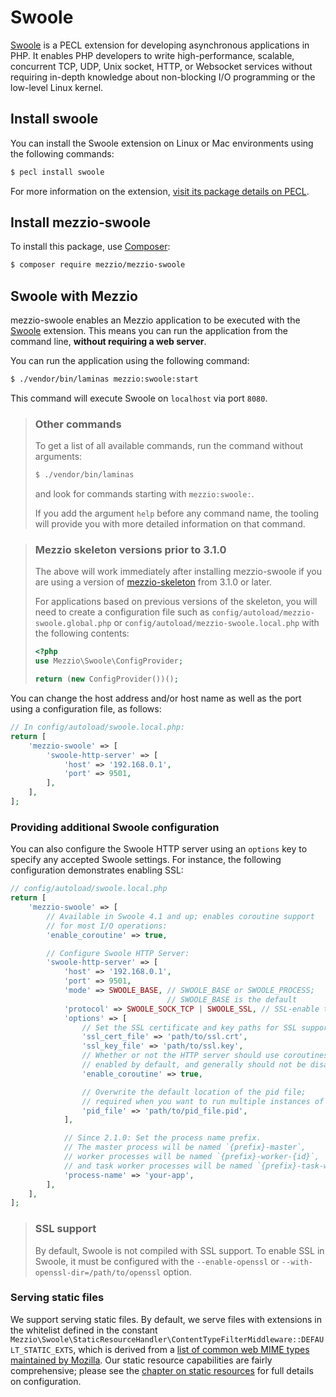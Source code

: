 # Swoole

[Swoole](https://www.swoole.co.uk/) is a PECL extension for developing
asynchronous applications in PHP. It enables PHP developers to write
high-performance, scalable, concurrent TCP, UDP, Unix socket, HTTP, or Websocket
services without requiring in-depth knowledge about non-blocking I/O programming
or the low-level Linux kernel.

## Install swoole

You can install the Swoole extension on Linux or Mac environments using the
following commands:

```bash
$ pecl install swoole
```

For more information on the extension, [visit its package details on PECL](https://pecl.php.net/package/swoole).

## Install mezzio-swoole

To install this package, use [Composer](https://getcomposer.org/):

```bash
$ composer require mezzio/mezzio-swoole
```

## Swoole with Mezzio

mezzio-swoole enables an Mezzio application to be executed with
the [Swoole](https://www.swoole.co.uk/) extension. This means you can run the
application from the command line, **without requiring a web server**.

You can run the application using the following command:

```bash
$ ./vendor/bin/laminas mezzio:swoole:start
```

This command will execute Swoole on `localhost` via port `8080`.

> ### Other commands
>
> To get a list of all available commands, run the command without arguments:
>
> ```bash
> $ ./vendor/bin/laminas
> ```
>
> and look for commands starting with `mezzio:swoole:`.
>
> If you add the argument `help` before any command name, the tooling will provide you with more detailed information on that command.

> ### Mezzio skeleton versions prior to 3.1.0
>
> The above will work immediately after installing mezzio-swoole if you
> are using a version of [mezzio-skeleton](https://github.com/mezzio/mezzio-skeleton)
> from 3.1.0 or later.
>
> For applications based on previous versions of the skeleton, you will need to
> create a configuration file such as `config/autoload/mezzio-swoole.global.php`
> or `config/autoload/mezzio-swoole.local.php` with the following
> contents:
>
> ```php
> <?php
> use Mezzio\Swoole\ConfigProvider;
>
> return (new ConfigProvider())();
> ```

You can change the host address and/or host name as well as the port using a
configuration file, as follows:

```php
// In config/autoload/swoole.local.php:
return [
    'mezzio-swoole' => [
        'swoole-http-server' => [
            'host' => '192.168.0.1',
            'port' => 9501,
        ],
    ],
];
```

### Providing additional Swoole configuration

You can also configure the Swoole HTTP server using an `options` key to specify
any accepted Swoole settings. For instance, the following configuration
demonstrates enabling SSL:

```php
// config/autoload/swoole.local.php
return [
    'mezzio-swoole' => [
        // Available in Swoole 4.1 and up; enables coroutine support
        // for most I/O operations:
        'enable_coroutine' => true,

        // Configure Swoole HTTP Server:
        'swoole-http-server' => [
            'host' => '192.168.0.1',
            'port' => 9501,
            'mode' => SWOOLE_BASE, // SWOOLE_BASE or SWOOLE_PROCESS;
                                   // SWOOLE_BASE is the default
            'protocol' => SWOOLE_SOCK_TCP | SWOOLE_SSL, // SSL-enable the server
            'options' => [
                // Set the SSL certificate and key paths for SSL support:
                'ssl_cert_file' => 'path/to/ssl.crt',
                'ssl_key_file' => 'path/to/ssl.key',
                // Whether or not the HTTP server should use coroutines;
                // enabled by default, and generally should not be disabled:
                'enable_coroutine' => true,

                // Overwrite the default location of the pid file;
                // required when you want to run multiple instances of your service in different ports:
                'pid_file' => 'path/to/pid_file.pid',
            ],

            // Since 2.1.0: Set the process name prefix.
            // The master process will be named `{prefix}-master`,
            // worker processes will be named `{prefix}-worker-{id}`,
            // and task worker processes will be named `{prefix}-task-worker-{id}`
            'process-name' => 'your-app',
        ],
    ],
];
```

> ### SSL support
>
> By default, Swoole is not compiled with SSL support. To enable SSL in Swoole, it
> must be configured with the `--enable-openssl` or
> `--with-openssl-dir=/path/to/openssl` option.

### Serving static files

We support serving static files. By default, we serve files with extensions in
the whitelist defined in the constant `Mezzio\Swoole\StaticResourceHandler\ContentTypeFilterMiddleware::DEFAULT_STATIC_EXTS`,
which is derived from a [list of common web MIME types maintained by Mozilla](https://developer.mozilla.org/en-US/docs/Web/HTTP/Basics_of_HTTP/MIME_types/Complete_list_of_MIME_types).
Our static resource capabilities are fairly comprehensive; please see the
[chapter on static resources](static-resources.md) for full details on
configuration.
